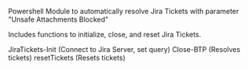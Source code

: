 Powershell Module to automatically resolve Jira Tickets with parameter "Unsafe Attachments Blocked"

Includes functions to initialize, close, and reset Jira Tickets.

JiraTickets-Init (Connect to Jira Server, set query)
Close-BTP (Resolves tickets)
resetTickets (Resets tickets)
